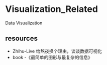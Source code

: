 # Visualization_Related
Data Visualization

## resources
- Zhihu-Live 给熬夜换个理由，谈谈数据可视化
- book -《最简单的图形与最复杂的信息》